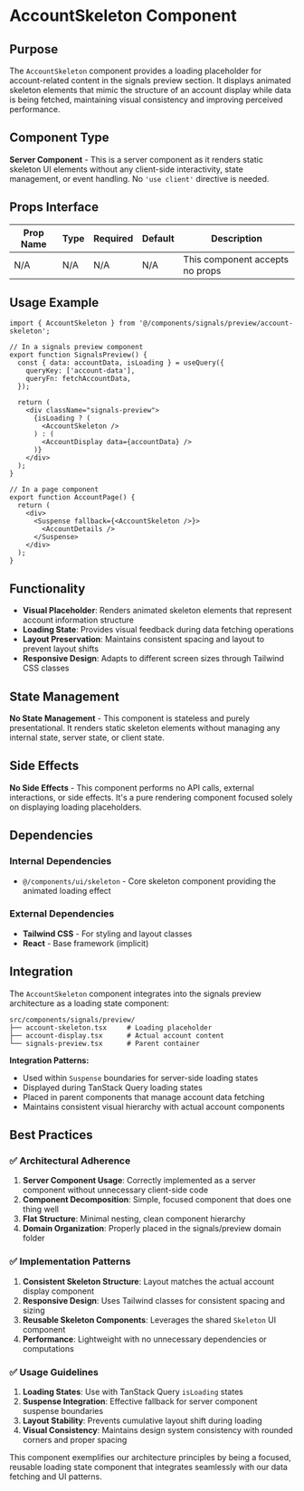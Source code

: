 # AccountSkeleton Component

## Purpose

The `AccountSkeleton` component provides a loading placeholder for account-related content in the signals preview section. It displays animated skeleton elements that mimic the structure of an account display while data is being fetched, maintaining visual consistency and improving perceived performance.

## Component Type

**Server Component** - This is a server component as it renders static skeleton UI elements without any client-side interactivity, state management, or event handling. No `'use client'` directive is needed.

## Props Interface

| Prop Name | Type | Required | Default | Description |
|-----------|------|----------|---------|-------------|
| N/A | N/A | N/A | N/A | This component accepts no props |

## Usage Example

```tsx
import { AccountSkeleton } from '@/components/signals/preview/account-skeleton';

// In a signals preview component
export function SignalsPreview() {
  const { data: accountData, isLoading } = useQuery({
    queryKey: ['account-data'],
    queryFn: fetchAccountData,
  });

  return (
    <div className="signals-preview">
      {isLoading ? (
        <AccountSkeleton />
      ) : (
        <AccountDisplay data={accountData} />
      )}
    </div>
  );
}

// In a page component
export function AccountPage() {
  return (
    <div>
      <Suspense fallback={<AccountSkeleton />}>
        <AccountDetails />
      </Suspense>
    </div>
  );
}
```

## Functionality

- **Visual Placeholder**: Renders animated skeleton elements that represent account information structure
- **Loading State**: Provides visual feedback during data fetching operations
- **Layout Preservation**: Maintains consistent spacing and layout to prevent layout shifts
- **Responsive Design**: Adapts to different screen sizes through Tailwind CSS classes

## State Management

**No State Management** - This component is stateless and purely presentational. It renders static skeleton elements without managing any internal state, server state, or client state.

## Side Effects

**No Side Effects** - This component performs no API calls, external interactions, or side effects. It's a pure rendering component focused solely on displaying loading placeholders.

## Dependencies

### Internal Dependencies
- `@/components/ui/skeleton` - Core skeleton component providing the animated loading effect

### External Dependencies
- **Tailwind CSS** - For styling and layout classes
- **React** - Base framework (implicit)

## Integration

The `AccountSkeleton` component integrates into the signals preview architecture as a loading state component:

```
src/components/signals/preview/
├── account-skeleton.tsx     # Loading placeholder
├── account-display.tsx      # Actual account content
└── signals-preview.tsx      # Parent container
```

**Integration Patterns:**
- Used within `Suspense` boundaries for server-side loading states
- Displayed during TanStack Query loading states
- Placed in parent components that manage account data fetching
- Maintains consistent visual hierarchy with actual account components

## Best Practices

### ✅ Architectural Adherence

1. **Server Component Usage**: Correctly implemented as a server component without unnecessary client-side code
2. **Component Decomposition**: Simple, focused component that does one thing well
3. **Flat Structure**: Minimal nesting, clean component hierarchy
4. **Domain Organization**: Properly placed in the signals/preview domain folder

### ✅ Implementation Patterns

1. **Consistent Skeleton Structure**: Layout matches the actual account display component
2. **Responsive Design**: Uses Tailwind classes for consistent spacing and sizing
3. **Reusable Skeleton Components**: Leverages the shared `Skeleton` UI component
4. **Performance**: Lightweight with no unnecessary dependencies or computations

### ✅ Usage Guidelines

1. **Loading States**: Use with TanStack Query `isLoading` states
2. **Suspense Integration**: Effective fallback for server component suspense boundaries
3. **Layout Stability**: Prevents cumulative layout shift during loading
4. **Visual Consistency**: Maintains design system consistency with rounded corners and proper spacing

This component exemplifies our architecture principles by being a focused, reusable loading state component that integrates seamlessly with our data fetching and UI patterns.